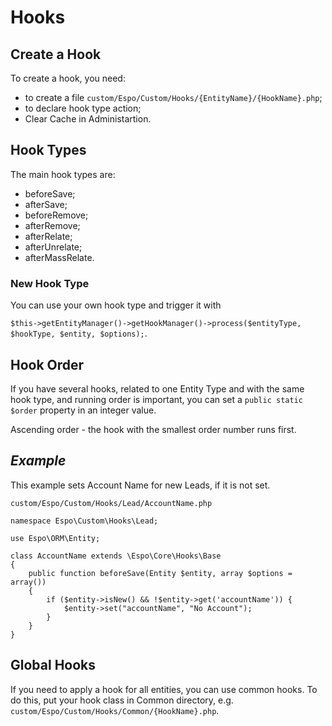 # Hooks

## Create a Hook
To create a hook, you need:
- to create a file `custom/Espo/Custom/Hooks/{EntityName}/{HookName}.php`;
- to declare hook type action;
- Clear Cache in Administartion.

## Hook Types

The main hook types are:

- beforeSave;
- afterSave;
- beforeRemove;
- afterRemove;
- afterRelate;
- afterUnrelate;
- afterMassRelate.

### New Hook Type
You can use your own hook type and trigger it with

`$this->getEntityManager()->getHookManager()->process($entityType, $hookType, $entity, $options);`.

## Hook Order
If you have several hooks, related to one Entity Type and with the same hook type, and running order is important, you can set a `public static $order` property in an integer value.

Ascending order - the hook with the smallest order number runs first.

## _Example_
This example sets Account Name for new Leads, if it is not set.

`custom/Espo/Custom/Hooks/Lead/AccountName.php`

```
namespace Espo\Custom\Hooks\Lead;

use Espo\ORM\Entity;

class AccountName extends \Espo\Core\Hooks\Base
{    
    public function beforeSave(Entity $entity, array $options = array())
    {
        if ($entity->isNew() && !$entity->get('accountName')) { 
            $entity->set("accountName", "No Account");
        }
    }
}
```

## Global Hooks
If you need to apply a hook for all entities, you can use common hooks. To do this, put your hook class in Common directory, e.g. `custom/Espo/Custom/Hooks/Common/{HookName}.php`.
